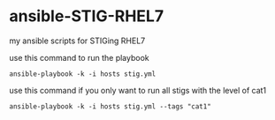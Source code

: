 # ansible-STIG-RHEL7
my ansible scripts for STIGing RHEL7

use this command to run the playbook
```
ansible-playbook -k -i hosts stig.yml
```

use this command if you only want to run all stigs with the level of cat1
```
ansible-playbook -k -i hosts stig.yml --tags "cat1"
```

